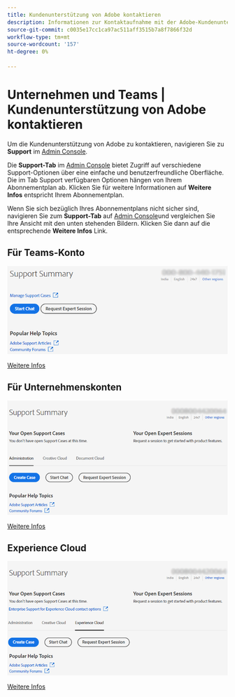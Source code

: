 ```yaml
---
title: Kundenunterstützung von Adobe kontaktieren
description: Informationen zur Kontaktaufnahme mit der Adobe-Kundenunterstützung für Teams, Unternehmen und Experience Cloud-Kunden.
source-git-commit: c0035e17cc1ca97ac511aff3515b7a8f7866f32d
workflow-type: tm+mt
source-wordcount: '157'
ht-degree: 0%

---
```



# Unternehmen und Teams | Kundenunterstützung von Adobe kontaktieren

Um die Kundenunterstützung von Adobe zu kontaktieren, navigieren Sie zu **Support** im [Admin Console](https://adminconsole.adobe.com/).

Die **Support-Tab** im [Admin Console](https://adminconsole.adobe.com/) bietet Zugriff auf verschiedene Support-Optionen über eine einfache und benutzerfreundliche Oberfläche. Die im Tab Support verfügbaren Optionen hängen von Ihrem Abonnementplan ab. Klicken Sie für weitere Informationen auf **Weitere Infos** entspricht Ihrem Abonnementplan.

Wenn Sie sich bezüglich Ihres Abonnementplans nicht sicher sind, navigieren Sie zum **Support-Tab** auf [Admin Console](https://adminconsole.adobe.com/)und vergleichen Sie Ihre Ansicht mit den unten stehenden Bildern. Klicken Sie dann auf die entsprechende **Weitere Infos** Link.

## Für Teams-Konto

![Teambild](assets/team.png)

[Weitere Infos](https://helpx.adobe.com/enterprise/using/support-for-teams.html)

## Für Unternehmenskonten

![Teambild](assets/enterprise.png)

[Weitere Infos](https://helpx.adobe.com/enterprise/using/support-for-enterprise.html)

## Experience Cloud

![Teambild](assets/ec.png)

[Weitere Infos](https://www.adobe.com/go/ac_ec_not_supported_en)
